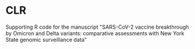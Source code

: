 # CLR
Supporting R code for the manuscript "SARS-CoV-2 vaccine breakthrough by Omicron and Delta variants: comparative assessments with New York State genomic surveillance data"
